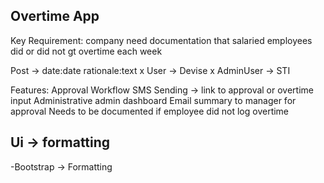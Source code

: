 ## Overtime App

Key Requirement: company need documentation that salaried employees did or did not gt overtime each week

Post -> date:date rationale:text
x User -> Devise
x AdminUser -> STI

Features: 
Approval Workflow
SMS Sending -> link to approval or overtime input
Administrative admin dashboard
Email summary to manager for approval
Needs to be documented if employee did not log overtime

## Ui -> formatting

-Bootstrap -> Formatting
